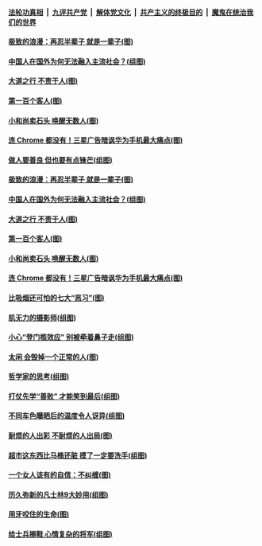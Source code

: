 ####  [法轮功真相](../../../../basic/blob/master/README.md?t=09232239) &nbsp;|&nbsp; [九评共产党](../../../../9ping.md/blob/master/README.md?t=09232239) &nbsp;|&nbsp; [解体党文化](../../../../jtdwh.md/blob/master/README.md?t=09232239)  &nbsp;|&nbsp; [共产主义的终极目的](../../../../gczydzjmd.md/blob/master/README.md?t=09232239) &nbsp;|&nbsp; [魔鬼在统治我们的世界](../../../../mgztzwmdsj.md/blob/master/README.md?t=09232239) 

#### [极致的浪漫：再忍半辈子 就是一辈子(图)](../pages/p8/908220.md?t=09232239) 

#### [中国人在国外为何无法融入主流社会？(组图)](../pages/p8/908218.md?t=09232239) 

#### [大道之行 不责于人(图)](../pages/p8/904634.md?t=09232239) 

#### [第一百个客人(图)](../pages/p8/907168.md?t=09232239) 

#### [小和尚卖石头 唤醒无数人(图)](../pages/p8/907679.md?t=09232239) 

#### [连 Chrome 都没有！三星广告暗讽华为手机最大痛点(图)](../pages/p8/908139.md?t=09232239) 

#### [做人要善良 但也要有点锋芒(组图)](../pages/p8/906983.md?t=09232239) 

#### [极致的浪漫：再忍半辈子 就是一辈子(图)](../pages/p8/908220.md?t=09232239) 

#### [中国人在国外为何无法融入主流社会？(组图)](../pages/p8/908218.md?t=09232239) 

#### [大道之行 不责于人(图)](../pages/p8/904634.md?t=09232239) 

#### [第一百个客人(图)](../pages/p8/907168.md?t=09232239) 

#### [小和尚卖石头 唤醒无数人(图)](../pages/p8/907679.md?t=09232239) 

#### [连 Chrome 都没有！三星广告暗讽华为手机最大痛点(图)](../pages/p8/908139.md?t=09232239) 

#### [比吸烟还可怕的七大“恶习”(图)](../pages/p8/908089.md?t=09232239) 

#### [肌无力的摄影师(组图)](../pages/p8/908072.md?t=09232239) 

#### [小心“登门槛效应” 别被牵着鼻子走(组图)](../pages/p8/906982.md?t=09232239) 

#### [太闲 会毁掉一个正常的人(图)](../pages/p8/907165.md?t=09232239) 

#### [哲学家的思考(组图)](../pages/p8/907154.md?t=09232239) 

#### [打仗先学“善败” 才能笑到最后(组图)](../pages/p8/906981.md?t=09232239) 

#### [不同车色曝晒后的温度令人讶异(组图)](../pages/p8/907988.md?t=09232239) 

#### [耐烦的人出彩 不耐烦的人出局(图)](../pages/p8/904622.md?t=09232239) 

#### [超市这东西比马桶还脏 摸了一定要洗手(组图)](../pages/p8/907951.md?t=09232239) 

#### [一个女人该有的自信：不纠缠(图)](../pages/p8/906931.md?t=09232239) 

#### [历久弥新的凡士林9大妙用(组图)](../pages/p8/907957.md?t=09232239) 

#### [用牙咬住的生命(图)](../pages/p8/907669.md?t=09232239) 

#### [给士兵擦鞋 心情复杂的将军(组图)](../pages/p8/907145.md?t=09232239) 

